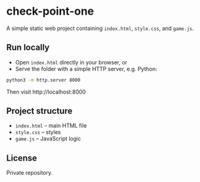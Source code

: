 # check-point-one

A simple static web project containing `index.html`, `style.css`, and `game.js`.

## Run locally
- Open `index.html` directly in your browser, or
- Serve the folder with a simple HTTP server, e.g. Python:

```bash
python3 -m http.server 8000
```
Then visit http://localhost:8000

## Project structure
- `index.html` – main HTML file
- `style.css` – styles
- `game.js` – JavaScript logic

## License
Private repository.
